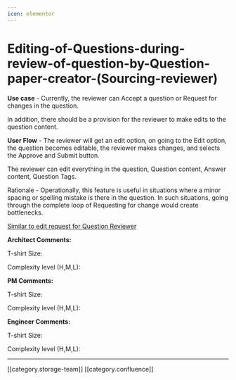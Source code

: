 ```yaml
---
icon: elementor
---
```


# Editing-of-Questions-during-review-of-question-by-Question-paper-creator-(Sourcing-reviewer)

**Use case** - Currently, the reviewer can Accept a question or Request for changes in the question.

In addition, there should be a provision for the reviewer to make edits to the question content.

**User Flow** - The reviewer will get an edit option, on going to the Edit option, the question becomes editable, the reviewer makes changes, and selects the Approve and Submit button.

The reviewer can edit everything in the question, Question content, Answer content, Question Tags.

Rationale - Operationally, this feature is useful in situations where a minor spacing or spelling mistake is there in the question. In such situations, going through the complete loop of Requesting for change would create bottlenecks.

[Similar to edit request for Question Reviewer](https://project-sunbird.atlassian.net/wiki/spaces/PRD/pages/2245328958/Editing+of+Questions+during+review+of+question+by+Question+Reviewer)

**Architect Comments:**

T-shirt Size:

Complexity level (H,M,L):

**PM Comments:**

T-shirt Size:

Complexity level (H,M,L):

**Engineer Comments:**

T-shirt Size:

Complexity level (H,M,L):

***

\[\[category.storage-team]] \[\[category.confluence]]
